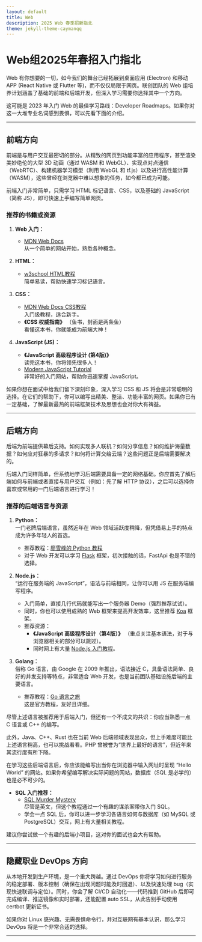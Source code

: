 ```yaml
---
layout: default
title: Web
description: 2025 Web 春季招新指北
theme: jekyll-theme-caymanqq
---
```



# Web组2025年春招入门指北

Web 有你想要的一切，如今我们的舞台已经拓展到桌面应用 (Electron) 和移动 APP (React Native 或 Flutter 等)，而不仅仅局限于网页。联创团队的 Web 组培养计划涵盖了基础的前端和后端开发，但深入学习需要你选择其中一个方向。

这可能是 2023 年入门 Web 的最佳学习路线：Developer Roadmaps。如果你对这一大堆专业名词感到畏惧，可以先看下面的介绍。

---

## 前端方向

前端是与用户交互最密切的部分。从精致的网页到功能丰富的应用程序，甚至渲染美妙绝伦的大型 3D 动画（通过 WASM 和 WebGL）、实现点对点通信（WebRTC）、构建机器学习模型（利用 WebGL 和 tf.js）以及进行高性能计算（WASM），这些曾经在浏览器中难以想象的任务，如今都已成为可能。

前端入门非常简单，只需学习 HTML 标记语言、CSS，以及基础的 JavaScript（简称 JS），即可快速上手编写简单网页。

### 推荐的书籍或资源

1. **Web 入门：**  
   - [MDN Web Docs](https://developer.mozilla.org/)  
     从一个简单的网站开始，熟悉各种概念。

2. **HTML：**  
   - [w3school HTML教程](https://www.w3schools.com/html/)  
     简单易读，帮助快速学习标记语言。

3. **CSS：**  
   - [MDN Web Docs CSS教程](https://developer.mozilla.org/en-US/docs/Web/CSS)  
     入门级教程，适合新手。
   - **《CSS 权威指南》** （鱼书，封面是两条鱼）  
     看懂这本书，你就能成为前端大神！

4. **JavaScript (JS)：**  
   - **《JavaScript 高级程序设计 (第4版)》**  
     读完这本书，你将领先很多人！  
   - [Modern JavaScript Tutorial](https://javascript.info/)  
     非常好的入门网站，帮助你迅速掌握 JavaScript。

如果你想在面试中给我们留下深刻印象，深入学习 CSS 和 JS 将会是非常聪明的选择。在它们的帮助下，你可以编写出精美、整洁、功能丰富的网页。如果你已有一定基础，了解最新最热的前端框架技术及思想也会对你大有裨益。

---

## 后端方向

后端为前端提供幕后支持。如何实现多人联机？如何分享信息？如何维护海量数据？如何应对狂暴的多请求？如何将计算交给云端？这些问题正是后端需要解决的。

后端入门同样简单，但系统地学习后端需要具备一定的网络基础。你应首先了解后端如何与前端或者直接与用户交互（例如：先了解 HTTP 协议），之后可以选择你喜欢或常用的一门后端语言进行学习！

### 推荐的后端语言与资源

1. **Python：**  
   一门老牌后端语言，虽然近年在 Web 领域活跃度稍降，但凭借易上手的特点成为许多年轻人的首选。  
   - 推荐教程：[廖雪峰的 Python 教程](https://www.liaoxuefeng.com/wiki/1016959663602400)  
   - 对于 Web 开发可以学习 [Flask](https://flask.palletsprojects.com/) 框架，初次接触的话，FastApi 也是不错的选择。

2. **Node.js：**  
   “运行在服务端的 JavaScript”，语法与前端相同，让你可以用 JS 在服务端编写程序。  
   - 入门简单，直接几行代码就能写出一个服务器 Demo（强烈推荐试试）。  
   - 同时，你也可以使用成熟的 Web 框架来提高开发效率，这里推荐 [Koa](https://koajs.com/) 框架。  
   - 推荐资源：  
     - **《JavaScript 高级程序设计（第4版）》** （重点关注基本语法，对于与浏览器相关的部分可以跳过）。  
     - 同时网上有大量 [Node.js 入门教程](https://nodejs.dev/learn)。

3. **Golang：**  
   俗称 Go 语言，由 Google 在 2009 年推出，语法接近 C，具备语法简单、良好的并发支持等特点，非常适合 Web 开发，也是当前团队基础设施后端的主要语言。  
   - 推荐教程：[Go 语言之旅](https://tour.golang.org/)  
     这是官方教程，友好且详细。

尽管上述语言被推荐用于后端入门，但还有一个不成文的共识：你应当熟悉一点 C 语言或 C++ 的编写。

此外，Java、C++、Rust 也在当前 Web 后端领域表现出众，但上手难度可能比上述语言稍高，也可以挑战看看。PHP 曾被誉为“世界上最好的语言”，但近年来其流行度有所下降。

在学习这些后端语言后，你应该能编写出当你在浏览器中输入网址时呈现 “Hello World” 的网站。如果你希望编写解决实际问题的网站，数据库（SQL 是必学的）也是必不可少的。

- **SQL 入门推荐：**  
  - [SQL Murder Mystery](https://mystery.knightlab.com/)  
    尽管是英文，但这个教程通过一个有趣的谋杀案带你入门 SQL。  
  - 学会一点 SQL 后，你可以进一步学习各语言如何与数据库（如 MySQL 或 PostgreSQL）交互，网上有大量相关教程。

建议你尝试做一个有趣的后端小项目，这对你的面试也会大有帮助。

---

## 隐藏职业 DevOps 方向

从本地开发到生产环境，是一个重大跨越。通过 DevOps 你将学习如何进行服务的稳定部署、版本控制（确保在出现问题时能及时回退）、以及快速处理 bug（实现快速联调与定位）。同时，你会了解 CI/CD 自动化——代码推到 GitHub 后即可完成编译、推送镜像和实时部署，还能配置 auto SSL，从此告别手动使用 certbot 更新证书。

如果你对 Linux 感兴趣、无需畏惧命令行，并对互联网有基本认识，那么学习 DevOps 将是一个非常合适的选择。

---
